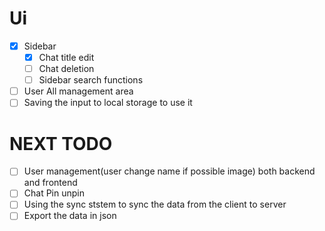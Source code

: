 # Ui
- [x] Sidebar
    - [x] Chat title edit
    - [ ] Chat deletion
    - [ ] Sidebar search functions
- [ ] User All management area
- [ ] Saving the input to local storage to use it

# NEXT TODO
- [ ] User management(user change name if possible image) both backend and frontend
- [ ] Chat Pin unpin
- [ ] Using the sync ststem to sync the data from the client to server
- [ ] Export the data in json
